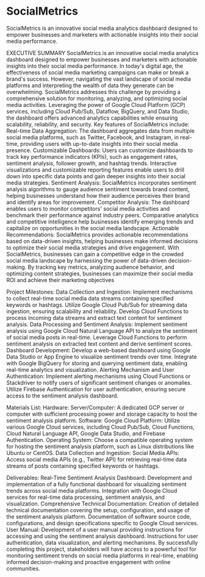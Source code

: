# SocialMetrics
SocialMetrics is an innovative social media analytics dashboard designed to empower businesses and marketers with actionable insights into their social media performance. 

EXECUTIVE SUMMARY
SocialMetrics is an innovative social media analytics dashboard designed to empower businesses and marketers with actionable insights into their social media performance. In today's digital age, the effectiveness of social media marketing campaigns can make or break a brand's success. However, navigating the vast landscape of social media platforms and interpreting the wealth of data they generate can be overwhelming.
SocialMetrics addresses this challenge by providing a comprehensive solution for monitoring, analyzing, and optimizing social media activities. Leveraging the power of Google Cloud Platform (GCP) services, including Cloud Pub/Sub, Dataflow, BigQuery, and Data Studio, the dashboard offers advanced analytics capabilities while ensuring scalability, reliability, and security.
Key features of SocialMetrics include:
   Real-time Data Aggregation: The dashboard aggregates data from multiple social media platforms, such as Twitter, Facebook, and Instagram, in real-time, providing users with up-to-date insights into their social media presence.
    Customizable Dashboards: Users can customize dashboards to track key performance indicators (KPIs), such as engagement rates, sentiment analysis, follower growth, and hashtag trends. Interactive visualizations and customizable reporting features enable users to drill down into specific data points and gain deeper insights into their social media strategies.
    Sentiment Analysis: SocialMetrics incorporates sentiment analysis algorithms to gauge audience sentiment towards brand content, helping businesses understand how their audience perceives their brand and identify areas for improvement.
    Competitor Analysis: The dashboard enables users to monitor competitors' social media activities and benchmark their performance against industry peers. Comparative analytics and competitive intelligence help businesses identify emerging trends and capitalize on opportunities in the social media landscape.
    Actionable Recommendations: SocialMetrics provides actionable recommendations based on data-driven insights, helping businesses make informed decisions to optimize their social media strategies and drive engagement.
With SocialMetrics, businesses can gain a competitive edge in the crowded social media landscape by harnessing the power of data-driven decision-making. By tracking key metrics, analyzing audience behavior, and optimizing content strategies, businesses can maximize their social media ROI and achieve their marketing objectives


Project Milestones:
Data Collection and Ingestion:
Implement mechanisms to collect real-time social media data streams containing specified keywords or hashtags.
Utilize Google Cloud Pub/Sub for streaming data ingestion, ensuring scalability and reliability.
Develop Cloud Functions to process incoming data streams and extract text content for sentiment analysis.
Data Processing and Sentiment Analysis:
Implement sentiment analysis using Google Cloud Natural Language API to analyze the sentiment of social media posts in real-time.
Leverage Cloud Functions to perform sentiment analysis on extracted text content and derive sentiment scores.
Dashboard Development:
Develop a web-based dashboard using Google Data Studio or App Engine to visualize sentiment trends over time.
Integrate with Google BigQuery for storing and querying sentiment data, enabling real-time analytics and visualization.
Alerting Mechanism and User Authentication:
Implement alerting mechanisms using Cloud Functions or Stackdriver to notify users of significant sentiment changes or anomalies.
Utilize Firebase Authentication for user authentication, ensuring secure access to the sentiment analysis dashboard.

Materials List:
Hardware:
Server/Computer: A dedicated GCP server or computer with sufficient processing power and storage capacity to host the sentiment analysis platform.
Software:
Google Cloud Platform: Utilize various Google Cloud services, including Cloud Pub/Sub, Cloud Functions, Cloud Natural Language API, Google Data Studio, and Firebase Authentication.
Operating System: Choose a compatible operating system for hosting the sentiment analysis platform, such as Linux distributions like Ubuntu or CentOS.
Data Collection and Ingestion:
Social Media APIs: Access social media APIs (e.g., Twitter API) for retrieving real-time data streams of posts containing specified keywords or hashtags.

Deliverables:
Real-Time Sentiment Analysis Dashboard:
Development and implementation of a fully functional dashboard for visualizing sentiment trends across social media platforms.
Integration with Google Cloud services for real-time data processing, sentiment analysis, and visualization.
Comprehensive Technical Documentation:
Creation of detailed technical documentation covering the setup, configuration, and usage of the sentiment analysis platform.
Documentation of software source code, configurations, and design specifications specific to Google Cloud services.
User Manual:
Development of a user manual providing instructions for accessing and using the sentiment analysis dashboard.
Instructions for user authentication, data visualization, and alerting mechanisms.
By successfully completing this project, stakeholders will have access to a powerful tool for monitoring sentiment trends on social media platforms in real-time, enabling informed decision-making and proactive engagement with online communities.
